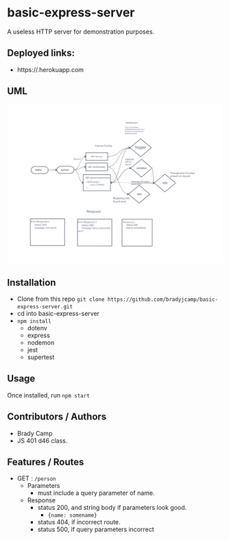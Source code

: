 # basic-express-server

A useless HTTP server for demonstration purposes.

## Deployed links:

- https://<my-app-name>.herokuapp.com

## UML

![UML Diagram](./assets/Basic-Server-UML.png)

## Installation

- Clone from this repo `git clone https://github.com/bradyjcamp/basic-express-server.git`
- cd into basic-express-server
- `npm install`
  - dotenv
  - express
  - nodemon
  - jest
  - supertest

## Usage

Once installed, run `npm start`

## Contributors / Authors

- Brady Camp
- JS 401 d46 class.

## Features / Routes

- GET : `/person`
  - Parameters
    - must include a query parameter of name.
  - Response
    - status 200, and string body if parameters look good.
      - `{name: somename}`
    - status 404, if incorrect route.
    - status 500, if query parameters incorrect